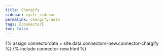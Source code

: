 ```yaml
---
title: Chargify
sidebar: cyclr_sidebar
permalink: chargify-auto
tags: [connector]
toc: false
---
```

{% assign connectordata = site.data.connectors-new.connector-chargify %}
{% include connector-new.html %}	